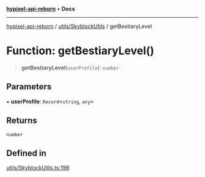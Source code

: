 [**hypixel-api-reborn**](../../../README.md) • **Docs**

***

[hypixel-api-reborn](../../../modules.md) / [utils/SkyblockUtils](../README.md) / getBestiaryLevel

# Function: getBestiaryLevel()

> **getBestiaryLevel**(`userProfile`): `number`

## Parameters

• **userProfile**: `Record`\<`string`, `any`\>

## Returns

`number`

## Defined in

[utils/SkyblockUtils.ts:198](https://github.com/Kathund/REBORN-docs-TEST/blob/226e7f6a62bb6bca87ef0828ac84e9098d59f860/src/utils/SkyblockUtils.ts#L198)
